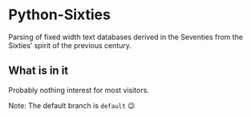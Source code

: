 # Python-Sixties

Parsing of fixed width text databases derived in the Seventies from the Sixties’ spirit of the previous century.

## What is in it
Probably nothing interest for most visitors.

Note: The default branch is `default` :wink:
